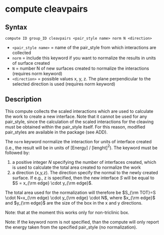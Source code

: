 # compute cleavpairs

## Syntax

```
compute ID group_ID cleavpairs <pair_style name> norm N <direction>
```

* `<pair_style name>` = name of the pair_style from which interactions are collected
* `norm` = include this keyword if you want to normalize the results in units of surface created 
* `N` = number N of new surfaces created to normalize the interactions (requires norm keyword)
* `<direction>` = possible values x, y, z. The plane perpendicular to the selected direction is used (requires norm keyword)

## Description

This compute collects the scaled interactions which are used to calculate the work to create a new interface. Note that it cannot be used for any pair_style, since the calculation of the scaled interactions for the cleaving must be obtained within the pair_style itself. For this reason, modified pair_styles are available in the package (see ADD).

The `norm` keyword normalize the interaction for units of interface created (i.e., the result will be in units of [Energy] / [lenght]$^2$). The keyword must be followed by:

1. a positive integer $N$ specifying the number of interfaces created, which is used to calculate the total area created to normalize the work
2. a direction (x,y,z). The direction specify the normal to the newly created surface. If e.g., z is specified, then the new interface $S$ will be equal to  $S = x_{\rm edge} \cdot y_{\rm edge}$. 

The total area used for the normalization will therefore be $S_{\rm TOT}=S \cdot N=x_{\rm edge} \cdot y_{\rm edge} \cdot N$, where $x_{\rm edge}$ and $y_{\rm edge}$ are the size of the box in the x and y directions.

Note: that at the moment this works only for non-triclinic box.

Note: If the keyword norm is not specified, than the compute will only report the energy taken from the specified pair_style (no normalization). 

